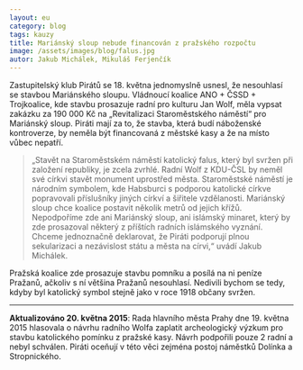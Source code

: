 ```yaml
---
layout: eu
category: blog
tags: kauzy
title: Mariánský sloup nebude financován z pražského rozpočtu
image: /assets/images/blog/falus.jpg
autor: Jakub Michálek, Mikuláš Ferjenčík
---
```


Zastupitelský klub Pirátů se 18. května jednomyslně usnesl, že nesouhlasí se stavbou Mariánského sloupu. Vládnoucí koalice ANO + ČSSD + Trojkoalice, kde stavbu prosazuje radní pro kulturu Jan Wolf, měla vypsat zakázku za 190 000 Kč na „Revitalizaci Staroměstského náměstí“ pro Mariánský sloup. Piráti mají za to, že stavba, která budí náboženské kontroverze, by neměla být financovaná z městské kasy a že na místo vůbec nepatří. 

> „Stavět na Staroměstském náměstí katolický falus, který byl svržen při založení republiky, je zcela zvrhlé. Radní Wolf z KDU-ČSL by neměl své církvi stavět monument uprostřed města. Staroměstské náměstí je národním symbolem, kde Habsburci s podporou katolické církve popravovali příslušníky jiných církví a šiřitele vzdělanosti. Mariánský sloup chce koalice postavit několik metrů od jejich křížů. Nepodpoříme zde ani Mariánský sloup, ani islámský minaret, který by zde prosazoval některý z příštích radních islámského vyznání. Chceme jednoznačně deklarovat, že Piráti podporují plnou sekularizaci a nezávislost státu a města na círvi,“ uvádí Jakub Michálek.

Pražská koalice zde prosazuje stavbu pomníku a posílá na ni peníze Pražanů, ačkoliv s ní většina Pražanů nesouhlasí. Nedivili bychom se tedy, kdyby byl katolický symbol stejně jako v roce 1918 občany svržen.

----

**Aktualizováno 20. května 2015**: Rada hlavního města Prahy dne 19. května 2015 
hlasovala o návrhu radního Wolfa zaplatit archeologický výzkum pro stavbu
katolického pomínku z pražské kasy. 
Návrh podpořili pouze 2 radní a nebyl schválen. Piráti oceňují v této věci 
zejména postoj náměstků Dolínka a Stropnického.

